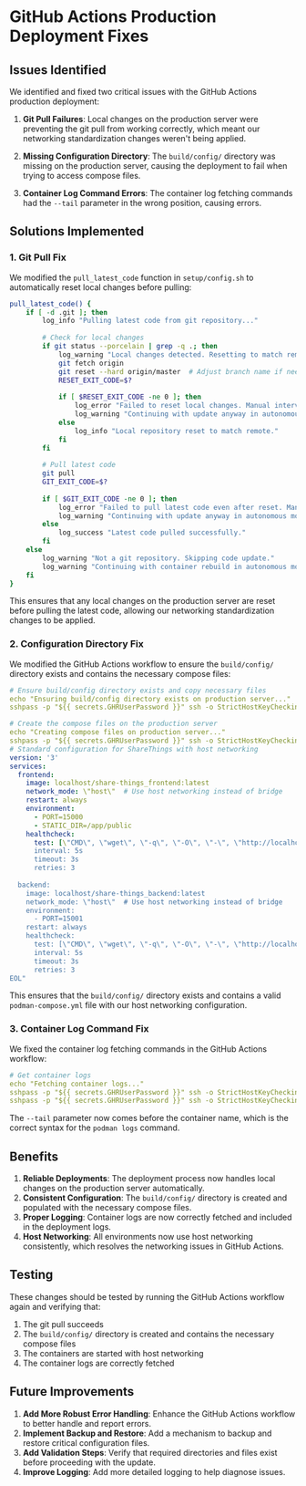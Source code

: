 # GitHub Actions Production Deployment Fixes

## Issues Identified

We identified and fixed two critical issues with the GitHub Actions production deployment:

1. **Git Pull Failures**: Local changes on the production server were preventing the git pull from working correctly, which meant our networking standardization changes weren't being applied.

2. **Missing Configuration Directory**: The `build/config/` directory was missing on the production server, causing the deployment to fail when trying to access compose files.

3. **Container Log Command Errors**: The container log fetching commands had the `--tail` parameter in the wrong position, causing errors.

## Solutions Implemented

### 1. Git Pull Fix

We modified the `pull_latest_code` function in `setup/config.sh` to automatically reset local changes before pulling:

```bash
pull_latest_code() {
    if [ -d .git ]; then
        log_info "Pulling latest code from git repository..."
        
        # Check for local changes
        if git status --porcelain | grep -q .; then
            log_warning "Local changes detected. Resetting to match remote..."
            git fetch origin
            git reset --hard origin/master  # Adjust branch name if needed
            RESET_EXIT_CODE=$?
            
            if [ $RESET_EXIT_CODE -ne 0 ]; then
                log_error "Failed to reset local changes. Manual intervention required."
                log_warning "Continuing with update anyway in autonomous mode..."
            else
                log_info "Local repository reset to match remote."
            fi
        fi
        
        # Pull latest code
        git pull
        GIT_EXIT_CODE=$?
        
        if [ $GIT_EXIT_CODE -ne 0 ]; then
            log_error "Failed to pull latest code even after reset. Manual intervention required."
            log_warning "Continuing with update anyway in autonomous mode..."
        else
            log_success "Latest code pulled successfully."
        fi
    else
        log_warning "Not a git repository. Skipping code update."
        log_warning "Continuing with container rebuild in autonomous mode..."
    fi
}
```

This ensures that any local changes on the production server are reset before pulling the latest code, allowing our networking standardization changes to be applied.

### 2. Configuration Directory Fix

We modified the GitHub Actions workflow to ensure the `build/config/` directory exists and contains the necessary compose files:

```yaml
# Ensure build/config directory exists and copy necessary files
echo "Ensuring build/config directory exists on production server..."
sshpass -p "${{ secrets.GHRUserPassword }}" ssh -o StrictHostKeyChecking=no ${{ secrets.GHRUserName }}@${{ secrets.DeploymentServerIP }} "cd ~/share-things && mkdir -p build/config"

# Create the compose files on the production server
echo "Creating compose files on production server..."
sshpass -p "${{ secrets.GHRUserPassword }}" ssh -o StrictHostKeyChecking=no ${{ secrets.GHRUserName }}@${{ secrets.DeploymentServerIP }} "cd ~/share-things && cat > build/config/podman-compose.yml << 'EOL'
# Standard configuration for ShareThings with host networking
version: '3'
services:
  frontend:
    image: localhost/share-things_frontend:latest
    network_mode: \"host\"  # Use host networking instead of bridge
    restart: always
    environment:
      - PORT=15000
      - STATIC_DIR=/app/public
    healthcheck:
      test: [\"CMD\", \"wget\", \"-q\", \"-O\", \"-\", \"http://localhost:15000/health\"]
      interval: 5s
      timeout: 3s
      retries: 3
  
  backend:
    image: localhost/share-things_backend:latest
    network_mode: \"host\"  # Use host networking instead of bridge
    environment:
      - PORT=15001
    restart: always
    healthcheck:
      test: [\"CMD\", \"wget\", \"-q\", \"-O\", \"-\", \"http://localhost:15001/health\"]
      interval: 5s
      timeout: 3s
      retries: 3
EOL"
```

This ensures that the `build/config/` directory exists and contains a valid `podman-compose.yml` file with our host networking configuration.

### 3. Container Log Command Fix

We fixed the container log fetching commands in the GitHub Actions workflow:

```yaml
# Get container logs
echo "Fetching container logs..."
sshpass -p "${{ secrets.GHRUserPassword }}" ssh -o StrictHostKeyChecking=no ${{ secrets.GHRUserName }}@${{ secrets.DeploymentServerIP }} "cd ~/share-things && podman logs --tail 50 share-things-frontend" | tee -a deployment-logs/deploy-$(date +%Y%m%d-%H%M%S)-frontend.log
sshpass -p "${{ secrets.GHRUserPassword }}" ssh -o StrictHostKeyChecking=no ${{ secrets.GHRUserName }}@${{ secrets.DeploymentServerIP }} "cd ~/share-things && podman logs --tail 50 share-things-backend" | tee -a deployment-logs/deploy-$(date +%Y%m%d-%H%M%S)-backend.log
```

The `--tail` parameter now comes before the container name, which is the correct syntax for the `podman logs` command.

## Benefits

1. **Reliable Deployments**: The deployment process now handles local changes on the production server automatically.
2. **Consistent Configuration**: The `build/config/` directory is created and populated with the necessary compose files.
3. **Proper Logging**: Container logs are now correctly fetched and included in the deployment logs.
4. **Host Networking**: All environments now use host networking consistently, which resolves the networking issues in GitHub Actions.

## Testing

These changes should be tested by running the GitHub Actions workflow again and verifying that:

1. The git pull succeeds
2. The `build/config/` directory is created and contains the necessary compose files
3. The containers are started with host networking
4. The container logs are correctly fetched

## Future Improvements

1. **Add More Robust Error Handling**: Enhance the GitHub Actions workflow to better handle and report errors.
2. **Implement Backup and Restore**: Add a mechanism to backup and restore critical configuration files.
3. **Add Validation Steps**: Verify that required directories and files exist before proceeding with the update.
4. **Improve Logging**: Add more detailed logging to help diagnose issues.